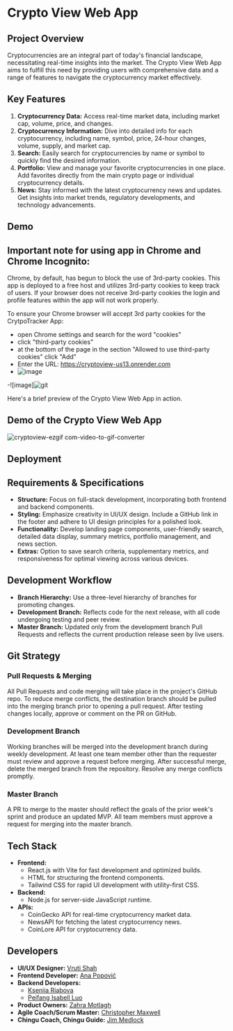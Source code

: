 
# Crypto View Web App

## Project Overview
Cryptocurrencies are an integral part of today's financial landscape, necessitating real-time insights into the market. The Crypto View Web App aims to fulfill this need by providing users with comprehensive data and a range of features to navigate the cryptocurrency market effectively.

## Key Features
1. **Cryptocurrency Data:** Access real-time market data, including market cap, volume, price, and changes.
2. **Cryptocurrency Information:** Dive into detailed info for each cryptocurrency, including name, symbol, price, 24-hour changes, volume, supply, and market cap.
3. **Search:** Easily search for cryptocurrencies by name or symbol to quickly find the desired information.
4. **Portfolio:** View and manage your favorite cryptocurrencies in one place. Add favorites directly from the main crypto page or individual cryptocurrency details.
5. **News:** Stay informed with the latest cryptocurrency news and updates. Get insights into market trends, regulatory developments, and technology advancements.

## Demo

## Important note for using app in Chrome and Chrome Incognito:
Chrome, by default, has begun to block the use of 3rd-party cookies. This app is deployed to a free host and utilizes 3rd-party cookies to keep track of users. If your browser does not receive 3rd-party cookies the login and profile features within the app will not work properly.

To ensure your Chrome browser will accept 3rd party cookies for the CrytpoTracker App:
- open Chrome settings and search for the word "cookies"
- click "third-party cookies"
- at the bottom of the page in the section "Allowed to use third-party cookies" click "Add"
- Enter the URL: https://cryptoview-us13.onrender.com
- ![image](https://github.com/chingu-voyages/v47-tier2-team-15/assets/3475476/14e12cd2-db51-47fc-ac36-fea2ab1d7e87)

-![image]![git](https://github.com/chingu-voyages/v47-tier2-team-15/assets/140349116/888dd276-2bbd-4157-ab1f-2a44e78c9082)


Here's a brief preview of the Crypto View Web App in action.

##  Demo of the Crypto View Web App 
![cryptoview-ezgif com-video-to-gif-converter](https://github.com/chingu-voyages/v47-tier2-team-15/assets/140349116/12a672ce-401b-4d9a-91e0-1c1bbbb27dda)


## Deployment

## Requirements & Specifications
- **Structure:** Focus on full-stack development, incorporating both frontend and backend components.
- **Styling:** Emphasize creativity in UI/UX design. Include a GitHub link in the footer and adhere to UI design principles for a polished look.
- **Functionality:** Develop landing page components, user-friendly search, detailed data display, summary metrics,  portfolio management, and news section.
- **Extras:** Option to save search criteria, supplementary metrics, and responsiveness for optimal viewing across various devices.

## Development Workflow
- **Branch Hierarchy:** Use a three-level hierarchy of branches for promoting changes.
- **Development Branch:** Reflects code for the next release, with all code undergoing testing and peer review.
- **Master Branch:** Updated only from the development branch Pull Requests and reflects the current production release seen by live users.

## Git Strategy
### Pull Requests & Merging
All Pull Requests and code merging will take place in the project's GitHub repo. To reduce merge conflicts, the destination branch should be pulled into the merging branch prior to opening a pull request. After testing changes locally, approve or comment on the PR on GitHub.
### Development Branch
Working branches will be merged into the development branch during weekly development. At least one team member other than the requester must review and approve a request before merging. After successful merge, delete the merged branch from the repository. Resolve any merge conflicts promptly.
### Master Branch
A PR to merge to the master should reflect the goals of the prior week's sprint and produce an updated MVP. All team members must approve a request for merging into the master branch.

## Tech Stack
- **Frontend:** 
  - React.js with Vite for fast development and optimized builds.
  - HTML for structuring the frontend components.
  - Tailwind CSS for rapid UI development with utility-first CSS.
- **Backend:**
  - Node.js for server-side JavaScript runtime.
- **APIs:**
  - CoinGecko API for real-time cryptocurrency market data.
  - NewsAPI for fetching the latest cryptocurrency news.
  - CoinLore API for cryptocurrency data.

## Developers
- **UI/UX Designer:** [Vruti Shah](https://www.linkedin.com/in/vruti-shah-29a393130/)
- **Frontend Developer:** [Ana Popović](https://www.linkedin.com/in/franecode/)
- **Backend Developers:**
  - [Kseniia Riabova](https://www.linkedin.com/in/kseniia-riabova-32712b29b/?originalSubdomain=es)
  - [Peifang Isabell Luo](https://www.linkedin.com/in/peifang-luo-dev/)
- **Product Owners:** [Zahra Motlagh](https://www.linkedin.com/in/zahra-motlagh/)
- **Agile Coach/Scrum Master:** [Christopher Maxwell](https://www.linkedin.com/in/christopher-maxwell-a59603240/)
- **Chingu Coach, Chingu Guide:** [Jim Medlock](https://www.linkedin.com/in/jdmedlock/)
